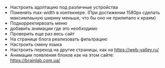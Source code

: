 - Настроить адоптацию под различные устройства
- Поменять max-width в контекнере. (При достижении 1580px сделать максимлаьную ширину меньше, что бы оно не прилипало к краям)
- Подкорректирвоать меню
- добавить анимации где это необходимо
- Проверить еще раз весь сайт
- На странице блога реализовать фильтрацию
- Настроить смену языка
- Настроить переход на другие страницы, как на https://web-valley.ru/
- Анимации  появления блоков как на этом сайте: https://brainlab.com.ua/